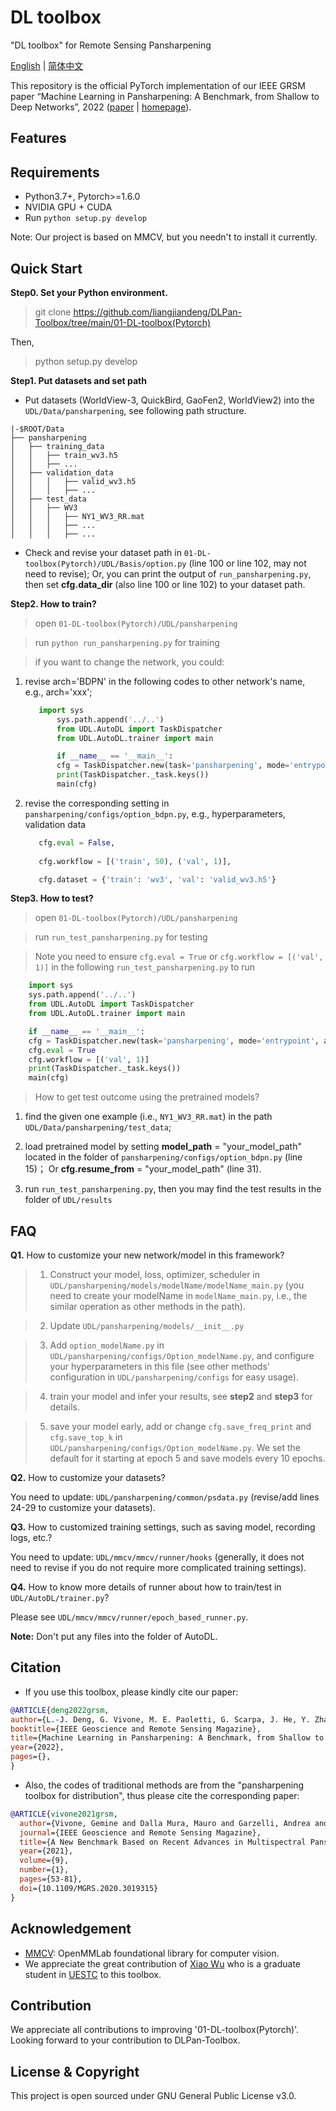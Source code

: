 # DL toolbox
"DL toolbox" for Remote Sensing Pansharpening

[English]([https://github.com/XiaoXiao-Woo/PanCollection/edit/dev/README.md](https://github.com/liangjiandeng/DLPan-Toolbox/edit/main/01-DL-toolbox(Pytorch)/readme.md)) | [简体中文](https://github.com.md)

This repository is the official PyTorch implementation of our IEEE GRSM paper “Machine Learning in Pansharpening: A Benchmark, from Shallow to Deep Networks”, 2022 ([paper](https://github.com/liangjiandeng/liangjiandeng.github.io/tree/master/papers/2022/review-grsm2022.pdf) | [homepage](https://github.com/liangjiandeng/DLPan-Toolbox)).



## Features


## Requirements
* Python3.7+, Pytorch>=1.6.0
* NVIDIA GPU + CUDA
* Run `python setup.py develop`

Note: Our project is based on MMCV, but you needn't to install it currently.

## Quick Start
**Step0. Set your Python environment.**

>git clone https://github.com/liangjiandeng/DLPan-Toolbox/tree/main/01-DL-toolbox(Pytorch)

Then, 

> python setup.py develop

**Step1. Put datasets and set path**
* Put datasets (WorldView-3, QuickBird, GaoFen2, WorldView2) into the `UDL/Data/pansharpening`, see following path structure. 

```
|-$ROOT/Data
├── pansharpening
│   ├── training_data
│   │   ├── train_wv3.h5
│   │   ├── ...
│   ├── validation_data
│   │   │   ├── valid_wv3.h5
│   │   │   ├── ...
│   ├── test_data
│   │   ├── WV3
│   │   │   ├── NY1_WV3_RR.mat
│   │   │   ├── ...
│   │   │   ├── ...
```

* Check and revise your dataset path in `01-DL-toolbox(Pytorch)/UDL/Basis/option.py` (line 100 or line 102, may not need to revise); Or, you can print the output of `run_pansharpening.py`, then set __cfg.data_dir__ (also line 100 or line 102) to your dataset path.



**Step2. How to train?**

> open `01-DL-toolbox(Pytorch)/UDL/pansharpening`

> run `python run_pansharpening.py` for training

> if you want to change the network, you could: 

1) revise arch='BDPN' in the following codes to other network's name, e.g., arch='xxx'; 

	```python
	   import sys
           sys.path.append('../..')
           from UDL.AutoDL import TaskDispatcher
           from UDL.AutoDL.trainer import main

           if __name__ == '__main__':
           cfg = TaskDispatcher.new(task='pansharpening', mode='entrypoint', arch='BDPN')
           print(TaskDispatcher._task.keys())
           main(cfg)
	 ```
2) revise the corresponding setting in `pansharpening/configs/option_bdpn.py`, e.g., hyperparameters, validation data

	```python
	   cfg.eval = False, 
  
       cfg.workflow = [('train', 50), ('val', 1)], 
	
	   cfg.dataset = {'train': 'wv3', 'val': 'valid_wv3.h5'}
	```
	

**Step3. How to test?**

> open `01-DL-toolbox(Pytorch)/UDL/pansharpening`

> run `run_test_pansharpening.py` for testing

> Note you need to ensure `cfg.eval = True` or `cfg.workflow = [('val', 1)]` in the following `run_test_pansharpening.py` to run
	  

```python
	import sys
	sys.path.append('../..')
	from UDL.AutoDL import TaskDispatcher
	from UDL.AutoDL.trainer import main

	if __name__ == '__main__':
	cfg = TaskDispatcher.new(task='pansharpening', mode='entrypoint', arch='MSDCNN')
	cfg.eval = True
	cfg.workflow = [('val', 1)]
	print(TaskDispatcher._task.keys())
	main(cfg)
```

> How to get test outcome using the pretrained models?

1) find the given one example (i.e., `NY1_WV3_RR.mat`) in the path `UDL/Data/pansharpening/test_data`; 

2) load pretrained model by setting __model_path__ = "your_model_path" located in the folder of `pansharpening/configs/option_bdpn.py` (line 15)； Or __cfg.resume_from__ = "your_model_path" (line 31).

3) run `run_test_pansharpening.py`, then you may find the test results in the folder of `UDL/results`



## FAQ
**Q1.** How to customize your new network/model in this framework?

> 1) Construct your model, loss, optimizer, scheduler in `UDL/pansharpening/models/modelName/modelName_main.py` (you need to create your modelName in `modelName_main.py`, i.e., the similar operation as other methods in the path).

> 2) Update `UDL/pansharpening/models/__init__.py` 

> 3) Add `option_modelName.py` in `UDL/pansharpening/configs/Option_modelName.py`, and configure your hyperparameters in this file (see other methods' configuration in `UDL/pansharpening/configs` for easy usage).

> 4) train your model and infer your results, see __step2__ and __step3__ for details.

> 5) save your model early, add or change `cfg.save_freq_print` and `cfg.save_top_k` in `UDL/pansharpening/configs/Option_modelName.py`. We set the default for it starting at epoch 5 and save models every 10 epochs.


**Q2.** How to customize your datasets?

You need to update: `UDL/pansharpening/common/psdata.py` (revise/add lines 24-29 to customize your datasets).



**Q3.**  How to customized training settings, such as saving model, recording logs, etc.?

You need to update: `UDL/mmcv/mmcv/runner/hooks` (generally, it does not need to revise if you do not require more complicated training settings).


**Q4.**  How to know more details of runner about how to train/test in `UDL/AutoDL/trainer.py`?

Please see `UDL/mmcv/mmcv/runner/epoch_based_runner.py`.


**Note:** Don't put any files into the folder of AutoDL. 




## Citation
* If you use this toolbox, please kindly cite our paper:

```bibtex
@ARTICLE{deng2022grsm,
author={L.-J. Deng, G. Vivone, M. E. Paoletti, G. Scarpa, J. He, Y. Zhang, J. Chanussot, and A. Plaza},
booktitle={IEEE Geoscience and Remote Sensing Magazine},
title={Machine Learning in Pansharpening: A Benchmark, from Shallow to Deep Networks},
year={2022},
pages={},
}
```


* Also, the codes of traditional methods are from the "pansharpening toolbox for distribution", thus please cite the corresponding paper:
```bibtex
@ARTICLE{vivone2021grsm,
  author={Vivone, Gemine and Dalla Mura, Mauro and Garzelli, Andrea and Restaino, Rocco and Scarpa, Giuseppe and Ulfarsson, Magnus O. and   Alparone, Luciano and Chanussot, Jocelyn},
  journal={IEEE Geoscience and Remote Sensing Magazine}, 
  title={A New Benchmark Based on Recent Advances in Multispectral Pansharpening: Revisiting Pansharpening With Classical and Emerging Pansharpening Methods}, 
  year={2021},
  volume={9},
  number={1},
  pages={53-81},
  doi={10.1109/MGRS.2020.3019315}
}
```


## Acknowledgement
- [MMCV](https://github.com/open-mmlab/mmcv): OpenMMLab foundational library for computer vision.
- We appreciate the great contribution of [Xiao Wu](https://xiaoxiao-woo.github.io/) who is a graduate student in [UESTC](https://www.uestc.edu.cn/) to this toolbox.

## Contribution
We appreciate all contributions to improving '01-DL-toolbox(Pytorch)'. Looking forward to your contribution to DLPan-Toolbox.


## License & Copyright
This project is open sourced under GNU General Public License v3.0.

